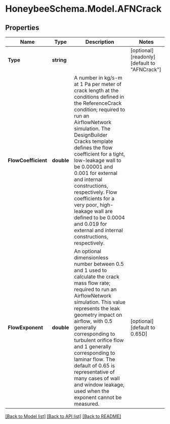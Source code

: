 
# HoneybeeSchema.Model.AFNCrack

## Properties

Name | Type | Description | Notes
------------ | ------------- | ------------- | -------------
**Type** | **string** |  | [optional] [readonly] [default to "AFNCrack"]
**FlowCoefficient** | **double** | A number in kg/s-m at 1 Pa per meter of crack length at the conditions defined in the ReferenceCrack condition; required to run an AirflowNetwork simulation. The DesignBuilder Cracks template defines the flow coefficient for a tight, low-leakage wall to be 0.00001 and 0.001 for external and internal constructions, respectively. Flow coefficients for a very poor, high-leakage wall are defined to be 0.0004 and 0.019 for external and internal constructions, respectively. | 
**FlowExponent** | **double** | An optional dimensionless number between 0.5 and 1 used to calculate the crack mass flow rate; required to run an AirflowNetwork simulation. This value represents the leak geometry impact on airflow, with 0.5 generally corresponding to turbulent orifice flow and 1 generally corresponding to laminar flow. The default of 0.65 is representative of many cases of wall and window leakage, used when the exponent cannot be measured. | [optional] [default to 0.65D]

[[Back to Model list]](../README.md#documentation-for-models)
[[Back to API list]](../README.md#documentation-for-api-endpoints)
[[Back to README]](../README.md)

